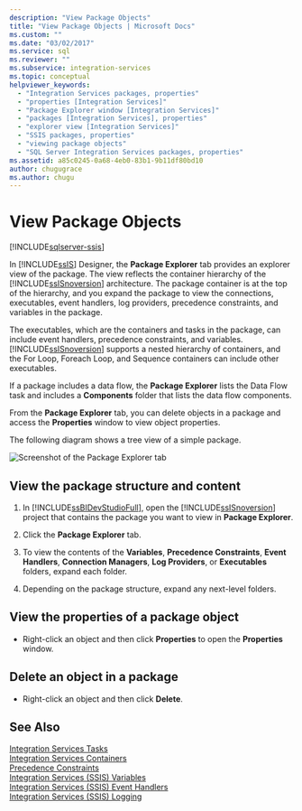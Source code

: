 ```yaml
---
description: "View Package Objects"
title: "View Package Objects | Microsoft Docs"
ms.custom: ""
ms.date: "03/02/2017"
ms.service: sql
ms.reviewer: ""
ms.subservice: integration-services
ms.topic: conceptual
helpviewer_keywords: 
  - "Integration Services packages, properties"
  - "properties [Integration Services]"
  - "Package Explorer window [Integration Services]"
  - "packages [Integration Services], properties"
  - "explorer view [Integration Services]"
  - "SSIS packages, properties"
  - "viewing package objects"
  - "SQL Server Integration Services packages, properties"
ms.assetid: a85c0245-0a68-4eb0-83b1-9b11df80bd10
author: chugugrace
ms.author: chugu
---
```

# View Package Objects

[!INCLUDE[sqlserver-ssis](../includes/applies-to-version/sqlserver-ssis.md)]


  In [!INCLUDE[ssIS](../includes/ssis-md.md)] Designer, the **Package Explorer** tab provides an explorer view of the package. The view reflects the container hierarchy of the [!INCLUDE[ssISnoversion](../includes/ssisnoversion-md.md)] architecture. The package container is at the top of the hierarchy, and you expand the package to view the connections, executables, event handlers, log providers, precedence constraints, and variables in the package.  
  
 The executables, which are the containers and tasks in the package, can include event handlers, precedence constraints, and variables. [!INCLUDE[ssISnoversion](../includes/ssisnoversion-md.md)] supports a nested hierarchy of containers, and the For Loop, Foreach Loop, and Sequence containers can include other executables.  
  
 If a package includes a data flow, the **Package Explorer** lists the Data Flow task and includes a **Components** folder that lists the data flow components.  
  
 From the **Package Explorer** tab, you can delete objects in a package and access the **Properties** window to view object properties.  
  
 The following diagram shows a tree view of a simple package.  
  
 ![Screenshot of the Package Explorer tab](../integration-services/media/packageexplorer.gif "Screenshot of the Package Explorer tab")  
  
## View the package structure and content  
  
1.  In [!INCLUDE[ssBIDevStudioFull](../includes/ssbidevstudiofull-md.md)], open the [!INCLUDE[ssISnoversion](../includes/ssisnoversion-md.md)] project that contains the package you want to view in **Package Explorer**.  
  
2.  Click the **Package Explorer** tab.  
  
3.  To view the contents of the **Variables**, **Precedence Constraints**, **Event Handlers**, **Connection Managers**, **Log Providers**, or **Executables** folders, expand each folder.  
  
4.  Depending on the package structure, expand any next-level folders.  
  
## View the properties of a package object
  
-   Right-click an object and then click **Properties** to open the **Properties** window.  
  
## Delete an object in a package  
  
-   Right-click an object and then click **Delete**. 
 
## See Also  
 [Integration Services Tasks](../integration-services/control-flow/integration-services-tasks.md)   
 [Integration Services Containers](../integration-services/control-flow/integration-services-containers.md)   
 [Precedence Constraints](../integration-services/control-flow/precedence-constraints.md)   
 [Integration Services &#40;SSIS&#41; Variables](../integration-services/integration-services-ssis-variables.md)   
 [Integration Services &#40;SSIS&#41; Event Handlers](../integration-services/integration-services-ssis-event-handlers.md)   
 [Integration Services &#40;SSIS&#41; Logging](../integration-services/performance/integration-services-ssis-logging.md)  
  
  
